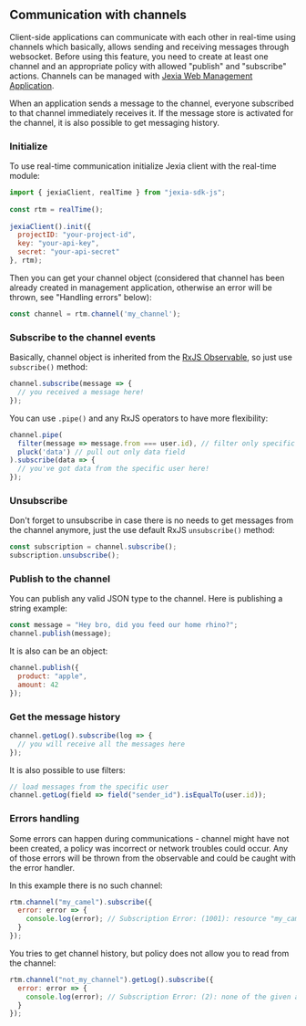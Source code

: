 ## Communication with channels

Client-side applications can communicate with each other in real-time using channels which basically, allows sending and receiving messages through websocket. 
Before using this feature, you need to create at least one channel and an appropriate policy with allowed "publish" and "subscribe" actions.  Channels can be managed with  [Jexia Web Management Application](https://docs.jexia.com/getting-started/user-management/).  

When an application sends a message to the channel, everyone subscribed to that channel immediately receives it. If the message store is activated for the channel, it is also possible to get messaging history.   
  
### Initialize  
To use real-time communication initialize Jexia client with the real-time module:  
  
``` javascript
import { jexiaClient, realTime } from "jexia-sdk-js";  
  
const rtm = realTime();  
  
jexiaClient().init({  
  projectID: "your-project-id",  
  key: "your-api-key",    
  secret: "your-api-secret"  
}, rtm);  
```  

Then you can get your channel object (considered that channel has been already created in management application, otherwise an error will be thrown, see "Handling errors" below):

```javascript
const channel = rtm.channel('my_channel');
```

  
### Subscribe to the channel events
Basically, channel object is inherited from the [RxJS Observable](https://rxjs.dev/api/index/class/Observable), so just use `subscribe()` method: 
  
```javascript
channel.subscribe(message => {
  // you received a message here!
});
```

You can use `.pipe()` and any RxJS operators to have more flexibility:

```javascript
channel.pipe(
  filter(message => message.from === user.id), // filter only specific user
  pluck('data') // pull out only data field 
).subscribe(data => {
  // you've got data from the specific user here!
});
```  
 
 ### Unsubscribe

 Don't forget to unsubscribe in case there is no needs to get messages from the channel anymore, just the use default RxJS `unsubscribe()` method:
 
 ```javascript
 const subscription = channel.subscribe();
subscription.unsubscribe();
 ``` 
  
### Publish to the channel

You can publish any valid JSON type to the channel. Here is publishing a string example:
  
``` javascript
const message = "Hey bro, did you feed our home rhino?";  
channel.publish(message); 
```  

It is also can be an object:
```javascript
channel.publish({
  product: "apple",
  amount: 42
});  
```
  
### Get the message history  
  
```javascript
channel.getLog().subscribe(log => {
  // you will receive all the messages here
});  
```

It is also possible to use filters:
```javascript
// load messages from the specific user
channel.getLog(field => field("sender_id").isEqualTo(user.id));
```

### Errors handling

Some errors can happen during communications - channel might have not been created, a policy was incorrect or network troubles could occur. Any of those errors will be thrown from the observable and could be caught with the error handler.

In this example there is no such channel:
```javascript
rtm.channel("my_camel").subscribe({
  error: error => {
    console.log(error); // Subscription Error: (1001): resource "my_camel" is unavailable
  }
});
```

You tries to get channel history, but policy does not allow you to read from the channel:
```javascript
rtm.channel("not_my_channel").getLog().subscribe({
  error: error => {
    console.log(error); // Subscription Error: (2): none of the given actions ["read"] for this resource are allowed
  }
});
```
